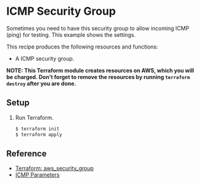 # ICMP Security Group

Sometimes you need to have this security group to allow incoming ICMP (ping) for testing. This example shows the settings.

This recipe produces the following resources and functions:

* A ICMP security group.

**NOTE: This Terraform module creates resources on AWS, which you will be charged. Don't forget to remove the resources by running `terraform destroy` after you are done.**

## Setup
   
1. Run Terraform.

   ```bash
   $ terraform init
   $ terraform apply
   ```

## Reference

* [Terraform: aws_security_group](https://registry.terraform.io/providers/hashicorp/aws/latest/docs/resources/security_group)
* [ICMP Parameters](https://www.iana.org/assignments/icmp-parameters/icmp-parameters.xhtml)

